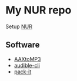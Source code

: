 # My NUR repo
Setup [NUR](https://github.com/nix-community/NUR)

## Software
- [AAXtoMP3](https://github.com/KrumpetPirate/AAXtoMP3/releases)
- [audible-cli](https://github.com/mkb79/audible-cli)
- [pack-it](https://github.com/Tom-The-Geek/pack-it)
